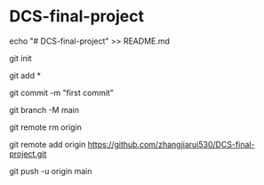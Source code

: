 # DCS-final-project
echo "# DCS-final-project" >> README.md

git init

git add *

git commit -m "first commit"

git branch -M main

git remote rm origin

git remote add origin https://github.com/zhangjiarui530/DCS-final-project.git

git push -u origin main

